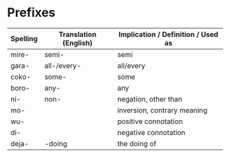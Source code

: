 # Prefixes

| Spelling | Translation (English) | Implication / Definition / Used as |
|----------|-----------------------|------------------------------------|
| mire- | semi- | semi |   
| gara- | all-/every- | all/every |
| coko- | some- | some |
| boro- | any- | any |
| ni- | non- | negation, other than |
| mo- |  | inversion, contrary meaning |
| wu- |  | positive connotation |
| di- |  | negative connotation |
| deja- | -doing | the doing of |

